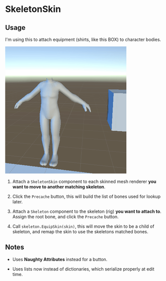 # SkeletonSkin

## Usage

I'm using this to attach equipment (shirts, like this BOX) to character bodies.

![screenshot](SkeletonSkin.gif)

1. Attach a `SkeletonSkin` component to each skinned mesh renderer __you want to move to another matching skeleton__.

2. Click the `Precache` button, this will build the list of bones used for lookup later.

3. Attach a `Skeleton` component to the skeleton (rig) __you want to attach to__.
Assign the root bone, and click the `Precache` button.

4. Call `skeleton.EquipSkin(skin)`, this will move the skin to be a child of skeleton, and remap the skin to use the skeletons matched bones.


## Notes
- Uses __Naughty Attributes__ instead for a button.

- Uses lists now instead of dictionaries, which serialize properly at edit time.
